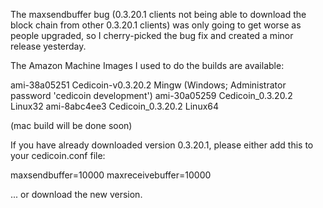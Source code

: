The maxsendbuffer bug (0.3.20.1 clients not being able to download the block chain from other 0.3.20.1 clients) was only going to get
worse as people upgraded, so I cherry-picked the bug fix and created a minor release yesterday.

The Amazon Machine Images I used to do the builds are available:

  ami-38a05251   Cedicoin-v0.3.20.2 Mingw    (Windows; Administrator password 'cedicoin development')
  ami-30a05259   Cedicoin_0.3.20.2 Linux32
  ami-8abc4ee3   Cedicoin_0.3.20.2 Linux64

(mac build will be done soon)

If you have already downloaded version 0.3.20.1, please either add this to your cedicoin.conf file:

  maxsendbuffer=10000
  maxreceivebuffer=10000

... or download the new version.
